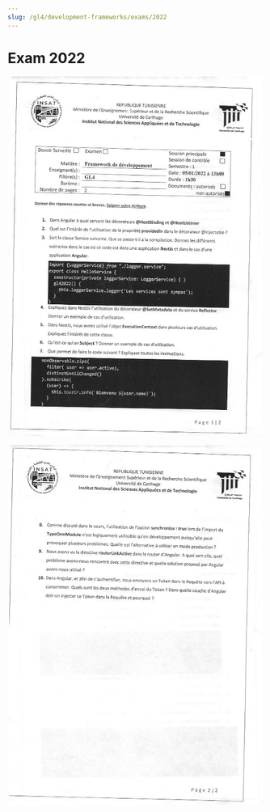 ```yaml
---
slug: /gl4/development-frameworks/exams/2022
---
```


# Exam 2022

![1](assets/2022-1.jpg)

![2](assets/2022-2.jpg)
